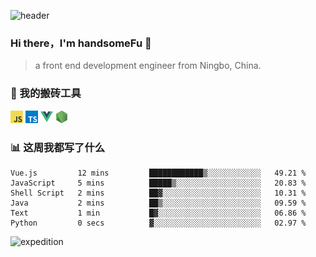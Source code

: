 ![header](https://raw.githubusercontent.com/fzq1998/fzq1998/master/header.png)

### Hi there，I'm handsomeFu 👋

> a front end development engineer from Ningbo, China.

### 🔧 我的搬砖工具
<code><img height="20" src="https://raw.githubusercontent.com/github/explore/80688e429a7d4ef2fca1e82350fe8e3517d3494d/topics/javascript/javascript.png" alt="javascript"></code>
<code><img height="20" src="https://raw.githubusercontent.com/github/explore/80688e429a7d4ef2fca1e82350fe8e3517d3494d/topics/typescript/typescript.png" alt="typescript"></code>
<code><img height="20" src="https://raw.githubusercontent.com/github/explore/80688e429a7d4ef2fca1e82350fe8e3517d3494d/topics/vue/vue.png" alt="vue"></code>
<code><img height="20" src="https://raw.githubusercontent.com/github/explore/80688e429a7d4ef2fca1e82350fe8e3517d3494d/topics/nodejs/nodejs.png" alt="nodejs"></code>



### 📊 这周我都写了什么
<!--START_SECTION:waka-->

```text
Vue.js         12 mins         ████████████▒░░░░░░░░░░░░   49.21 %
JavaScript     5 mins          █████▒░░░░░░░░░░░░░░░░░░░   20.83 %
Shell Script   2 mins          ██▓░░░░░░░░░░░░░░░░░░░░░░   10.31 %
Java           2 mins          ██▒░░░░░░░░░░░░░░░░░░░░░░   09.59 %
Text           1 min           █▓░░░░░░░░░░░░░░░░░░░░░░░   06.86 %
Python         0 secs          ▓░░░░░░░░░░░░░░░░░░░░░░░░   02.97 %
```

<!--END_SECTION:waka-->


![expedition](https://raw.githubusercontent.com/fzq1998/fzq1998/master/expedition.gif)

